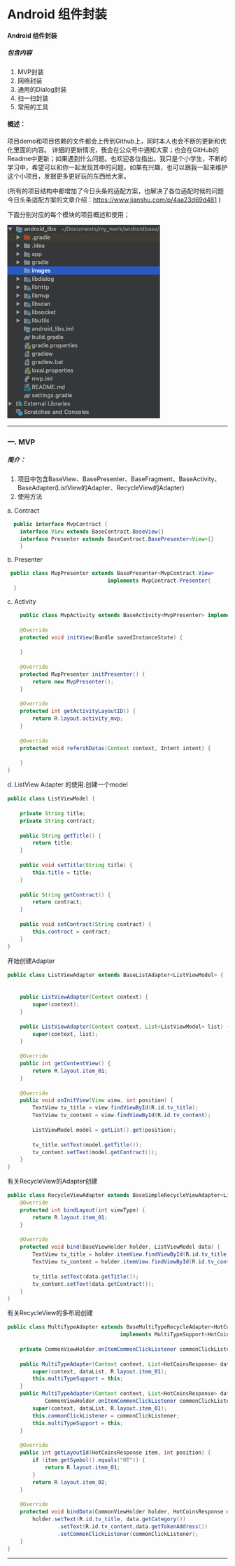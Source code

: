 # Android 组件封装

#### Android 组件封装
##### 包含内容
1. MVP封装
2. 网络封装
3. 通用的Dialog封装
4. 扫一扫封装
5. 常用的工具

#### 概述：
项目demo和项目依赖的文件都会上传到Github上，同时本人也会不断的更新和优化里面的内容。
详细的更新情况，我会在公众号中通知大家；也会在GitHub的Readme中更新；如果遇到什么问题。也欢迎各位指出。我只是个小学生，不断的学习中，希望可以和你一起发现其中的问题，如果有兴趣，也可以跟我一起来维护这个小项目，发掘更多更好玩的东西给大家。

(所有的项目结构中都增加了今日头条的适配方案，也解决了各位适配时候的问题 今日头条适配方案的文章介绍：https://www.jianshu.com/p/4aa23d69d481 )

下面分别对应的每个模块的项目概述和使用；

![项目目录结构](https://github.com/softwareboy92/android_libs/blob/master/images/directory.png)

* * *
### 一. MVP 
##### 简介：
1. 项目中包含BaseView、BasePresenter、BaseFragment、BaseActivity、BaseAdapter(ListView的Adapter、RecycleView的Adapter)
2. 使用方法

a. Contract
``` java
  public interface MvpContract {
    interface View extends BaseContract.BaseView{}
    interface Presenter extends BaseContract.BasePresenter<View>{}
    }
```
b. Presenter
``` java
 public class MvpPresenter extends BasePresenter<MvpContract.View> 
                                implements MvpContract.Presenter{
  }
```
c. Activity
``` java
    public class MvpActivity extends BaseActivity<MvpPresenter> implements MvpContract.View {

    @Override
    protected void initView(Bundle savedInstanceState) {

    }

    @Override
    protected MvpPresenter initPresenter() {
        return new MvpPresenter();
    }

    @Override
    protected int getActivityLayoutID() {
        return R.layout.activity_mvp;
    }

    @Override
    protected void refershDatas(Context context, Intent intent) {

    }
}
```
d. ListView Adapter 的使用.创建一个model
``` java
public class ListViewModel {

    private String title;
    private String contract;

    public String getTitle() {
        return title;
    }

    public void setTitle(String title) {
        this.title = title;
    }

    public String getContract() {
        return contract;
    }

    public void setContract(String contract) {
        this.contract = contract;
    }
}

```

开始创建Adapter
``` java
public class ListViewAdapter extends BaseListAdapter<ListViewModel> {
    
    
    public ListViewAdapter(Context context) {
        super(context);
    }

    public ListViewAdapter(Context context, List<ListViewModel> list) {
        super(context, list);
    }

    @Override
    public int getContentView() {
        return R.layout.item_01;
    }

    @Override
    public void onInitView(View view, int position) {
        TextView tv_title = view.findViewById(R.id.tv_title);
        TextView tv_content = view.findViewById(R.id.tv_content);
        
        ListViewModel model = getList().get(position);
        
        tv_title.setText(model.getTitle());
        tv_content.setText(model.getContract());
    }
}
```

有关RecycleView的Adapter创建
``` java
public class RecycleViewAdapter extends BaseSimpleRecycleViewAdapter<ListViewModel> {
    @Override
    protected int bindLayout(int viewType) {
        return R.layout.item_01;
    }

    @Override
    protected void bind(BaseViewHolder holder, ListViewModel data) {
        TextView tv_title = holder.itemView.findViewById(R.id.tv_title);
        TextView tv_content = holder.itemView.findViewById(R.id.tv_content);
        
        tv_title.setText(data.getTitle());
        tv_content.setText(data.getContract());
    }
}
```
有关RecycleView的多布局创建
``` java
public class MultiTypeAdapter extends BaseMultiTypeRecycleAdapter<HotCoinsResponse> 
                                    implements MultiTypeSupport<HotCoinsResponse> {

    private CommonViewHolder.onItemCommonClickListener commonClickListener;

    public MultiTypeAdapter(Context context, List<HotCoinsResponse> dataList) {
        super(context, dataList, R.layout.item_01);
        this.multiTypeSupport = this;
    }
    public MultiTypeAdapter(Context context, List<HotCoinsResponse> dataList, 
            CommonViewHolder.onItemCommonClickListener commonClickListener) {
        super(context, dataList, R.layout.item_01);
        this.commonClickListener = commonClickListener;
        this.multiTypeSupport = this;
    }

    @Override
    public int getLayoutId(HotCoinsResponse item, int position) {
        if (item.getSymbol().equals("HT")) {
            return R.layout.item_01;
        }
        return R.layout.item_02;
    }

    @Override
    protected void bindData(CommonViewHolder holder, HotCoinsResponse data) {
        holder.setText(R.id.tv_title, data.getCategory())
                .setText(R.id.tv_content,data.getTokenAddress())
                .setCommonClickListener(commonClickListener);
    }
}

```
* * *
